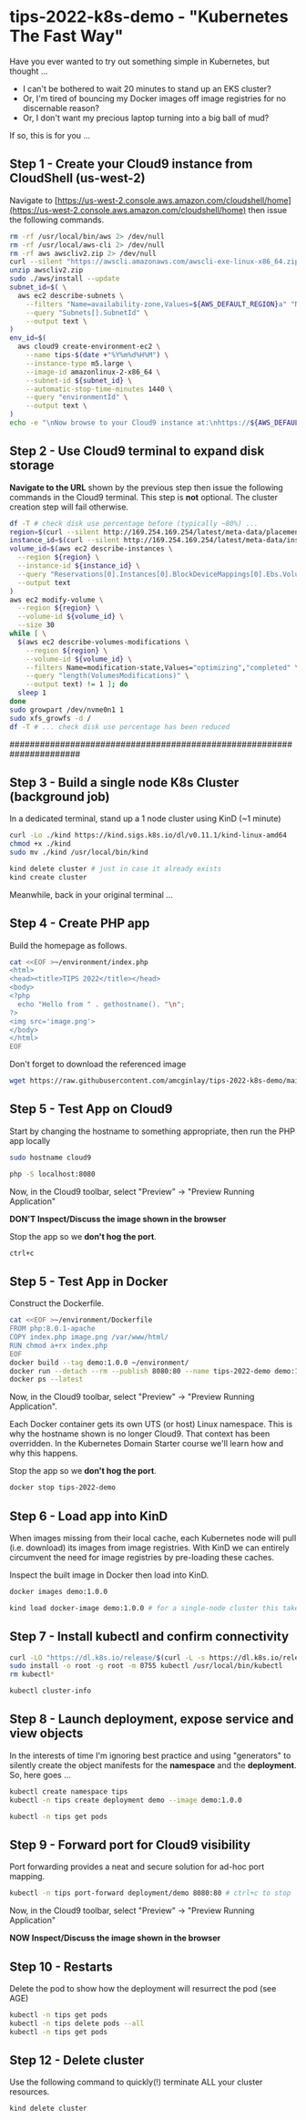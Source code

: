# tips-2022-k8s-demo - "Kubernetes The Fast Way"

Have you ever wanted to try out something simple in Kubernetes, but thought ...
- I can't be bothered to wait 20 minutes to stand up an EKS cluster?
- Or, I'm tired of bouncing my Docker images off image registries for no discernable reason?
- Or, I don't want my precious laptop turning into a big ball of mud?

If so, this is for you ...

## Step 1 - Create your Cloud9 instance from CloudShell (us-west-2)

Navigate to [https://us-west-2.console.aws.amazon.com/cloudshell/home](https://us-west-2.console.aws.amazon.com/cloudshell/home) then issue the following commands.
```bash
rm -rf /usr/local/bin/aws 2> /dev/null
rm -rf /usr/local/aws-cli 2> /dev/null
rm -rf aws awscliv2.zip 2> /dev/null
curl --silent "https://awscli.amazonaws.com/awscli-exe-linux-x86_64.zip" -o "awscliv2.zip"
unzip awscliv2.zip
sudo ./aws/install --update
subnet_id=$( \
  aws ec2 describe-subnets \
    --filters "Name=availability-zone,Values=${AWS_DEFAULT_REGION}a" "Name=default-for-az,Values=true" \
    --query "Subnets[].SubnetId" \
    --output text \
)
env_id=$(
  aws cloud9 create-environment-ec2 \
    --name tips-$(date +"%Y%m%d%H%M") \
    --instance-type m5.large \
    --image-id amazonlinux-2-x86_64 \
    --subnet-id ${subnet_id} \
    --automatic-stop-time-minutes 1440 \
    --query "environmentId" \
    --output text \
)
echo -e "\nNow browse to your Cloud9 instance at:\nhttps://${AWS_DEFAULT_REGION}.console.aws.amazon.com/cloud9/ide/${env_id}\n"
```

## Step 2 - Use Cloud9 terminal to expand disk storage

**Navigate to the URL** shown by the previous step then issue the following commands in the Cloud9 terminal.
This step is **not** optional.
The cluster creation step will fail otherwise.
```bash
df -T # check disk use percentage before (typically ~80%) ...
region=$(curl --silent http://169.254.169.254/latest/meta-data/placement/region)
instance_id=$(curl --silent http://169.254.169.254/latest/meta-data/instance-id)
volume_id=$(aws ec2 describe-instances \
  --region ${region} \
  --instance-id ${instance_id} \
  --query "Reservations[0].Instances[0].BlockDeviceMappings[0].Ebs.VolumeId" \
  --output text
)
aws ec2 modify-volume \
  --region ${region} \
  --volume-id ${volume_id} \
  --size 30
while [ \
  $(aws ec2 describe-volumes-modifications \
    --region ${region} \
    --volume-id ${volume_id} \
    --filters Name=modification-state,Values="optimizing","completed" \
    --query "length(VolumesModifications)" \
    --output text) != 1 ]; do
  sleep 1
done
sudo growpart /dev/nvme0n1 1
sudo xfs_growfs -d /
df -T # ... check disk use percentage has been reduced
```

######################################################################

## Step 3 - Build a single node K8s Cluster (background job)

In a dedicated terminal, stand up a 1 node cluster using KinD (~1 minute)
```bash
curl -Lo ./kind https://kind.sigs.k8s.io/dl/v0.11.1/kind-linux-amd64
chmod +x ./kind
sudo mv ./kind /usr/local/bin/kind

kind delete cluster # just in case it already exists
kind create cluster
```

Meanwhile, back in your original terminal ...

## Step 4 - Create PHP app

Build the homepage as follows.
```bash
cat <<EOF >~/environment/index.php 
<html>
<head><title>TIPS 2022</title></head>
<body>
<?php
  echo "Hello from " . gethostname(). "\n";
?>
<img src='image.png'>
</body>
</html>
EOF
```

Don't forget to download the referenced image
```bash
wget https://raw.githubusercontent.com/amcginlay/tips-2022-k8s-demo/main/image.png
```

## Step 5 - Test App on Cloud9

Start by changing the hostname to something appropriate, then run the PHP app locally
```bash
sudo hostname cloud9

php -S localhost:8080
```

Now, in the Cloud9 toolbar, select "Preview" -> "Preview Running Application"

**DON'T Inspect/Discuss the image shown in the browser**

Stop the app so we **don't hog the port**.
```bash
ctrl+c
```

## Step 5 - Test App in Docker

Construct the Dockerfile.
```bash
cat <<EOF >~/environment/Dockerfile 
FROM php:8.0.1-apache
COPY index.php image.png /var/www/html/
RUN chmod a+rx index.php
EOF
docker build --tag demo:1.0.0 ~/environment/
docker run --detach --rm --publish 8080:80 --name tips-2022-demo demo:1.0.0
docker ps --latest
```

Now, in the Cloud9 toolbar, select "Preview" -> "Preview Running Application".

Each Docker container gets its own UTS (or host) Linux namespace.
This is why the hostname shown is no longer Cloud9.
That context has been overridden.
In the Kubernetes Domain Starter course we'll learn how and why this happens.

Stop the app so we **don't hog the port**.
```bash
docker stop tips-2022-demo
```

## Step 6 - Load app into KinD

When images missing from their local cache, each Kubernetes node will pull (i.e. download) its images from image registries.
With KinD we can entirely circumvent the need for image registries by pre-loading these caches.

Inspect the built image in Docker then load into KinD.
```bash
docker images demo:1.0.0

kind load docker-image demo:1.0.0 # for a single-node cluster this take ~15 secs
```

## Step 7 - Install kubectl and confirm connectivity

```bash
curl -LO "https://dl.k8s.io/release/$(curl -L -s https://dl.k8s.io/release/stable.txt)/bin/linux/amd64/kubectl"
sudo install -o root -g root -m 0755 kubectl /usr/local/bin/kubectl
rm kubectl*

kubectl cluster-info
```

## Step 8 - Launch deployment, expose service and view objects

In the interests of time I'm ignoring best practice and using "generators" to silently create the object manifests for the **namespace** and the **deployment**.
So, here goes ...

```bash
kubectl create namespace tips
kubectl -n tips create deployment demo --image demo:1.0.0

kubectl -n tips get pods
```

## Step 9 - Forward port for Cloud9 visibility

Port forwarding provides a neat and secure solution for ad-hoc port mapping.
```bash
kubectl -n tips port-forward deployment/demo 8080:80 # ctrl+c to stop
```

Now, in the Cloud9 toolbar, select "Preview" -> "Preview Running Application"

**NOW Inspect/Discuss the image shown in the browser**

## Step 10 - Restarts

Delete the pod to show how the deployment will resurrect the pod (see AGE)
```bash
kubectl -n tips get pods
kubectl -n tips delete pods --all
kubectl -n tips get pods
```

## Step 12 - Delete cluster

Use the following command to quickly(!) terminate ALL your cluster resources.
```bash
kind delete cluster
```
